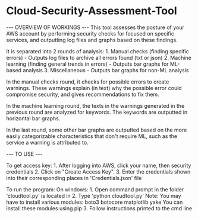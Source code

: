 # Cloud-Security-Assessment-Tool

--- OVERVIEW OF WORKINGS --- 
This tool assesses the posture of your AWS account by performing security checks for focused on specific services, and outputting log files and graphs based on these findings.

It is separated into 2 rounds of analysis: 
    1. Manual checks (finding specific errors)
        - Outputs log files to archive all errors found (txt or json) 
    2. Machine learning (finding general trends in errors)
        - Outputs bar graphs for ML-based analysis
    3. Miscellaneous
        - Outputs bar graphs for non-ML analysis

In the manual checks round, it checks for possible errors to create warnings. These warnings explain (in text) why the possible error could compromise security, and gives recommendations to fix them. 

In the machine learning round, the texts in the warnings generated in the previous round are analyzed for keywords. The keywords are outputted in horizontal bar graphs.

In the last round, some other bar graphs are outputted based on the more easily categorizable characteristics that don't require ML, such as the service a warning is attributed to.

--- TO USE ---

To get access key:
    1. After logging into AWS, click your name, then security credentials
    2. Click on "Create Access Key".
    3. Enter the credentials shown into their corresponding places in 'Credentials.json' file
    
To run the program:
    On windows:
        1. Open command prompt in the folder 'cloudtool.py' is located in
        2. Type 'python cloudtool.py'
            Note: You may have to install various modules:
                boto3
                botocore
                matplotlib
                yake
            You can install these modules using pip
        3. Follow instructions printed to the cmd line